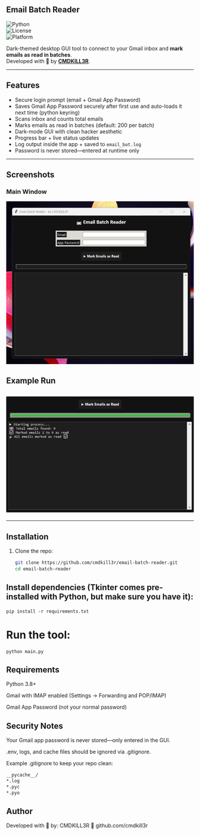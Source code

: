 Email Batch Reader  
--

![Python](https://img.shields.io/badge/Python-3.8%2B-blue?logo=python)  
![License](https://img.shields.io/badge/License-MIT-green)  
![Platform](https://img.shields.io/badge/Platform-Windows%20%7C%20-Linux-black)  

Dark-themed desktop GUI tool to connect to your Gmail inbox and **mark emails as read in batches**.  
Developed with 🖤 by **[CMDKILL3R](https://github.com/cmdkill3r)**.  

---

Features  
--
-  Secure login prompt (email + Gmail App Password)
-  Saves Gmail App Password securely after first use and auto-loads it next time  (python keyring)
-  Scans inbox and counts total emails  
-  Marks emails as read in batches (default: 200 per batch)  
-  Dark-mode GUI with clean hacker aesthetic  
-  Progress bar + live status updates  
-  Log output inside the app + saved to `email_bot.log`  
-  Password is never stored—entered at runtime only  

---

Screenshots  
---

### Main Window  
![Email Batch Reader Main Window](main_window.png)  

Example Run
-

![Email Batch Reader Run Example](run_example.png)  
-

---

Installation  
---

1. Clone the repo:  
   ```bash
   git clone https://github.com/cmdkill3r/email-batch-reader.git
   cd email-batch-reader
   ```

Install dependencies (Tkinter comes pre-installed with Python, but make sure you have it):
-

```
pip install -r requirements.txt
```
# Run the tool:
```
python main.py
```
Requirements
-
Python 3.8+

Gmail with IMAP enabled (Settings → Forwarding and POP/IMAP)

Gmail App Password (not your normal password)

Security Notes
-
Your Gmail app password is never stored—only entered in the GUI.

.env, logs, and cache files should be ignored via .gitignore.

Example .gitignore to keep your repo clean:
```
__pycache__/
*.log
*.pyc
*.pyo
```

Author
-
Developed with 🖤 by:
CMDKILL3R
🔗 github.com/cmdkill3r


